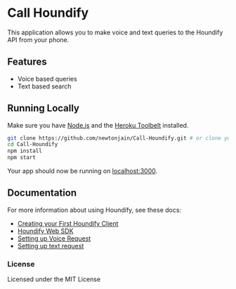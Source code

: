 # Call Houndify

This application allows you to make voice and text queries to the Houndify API from your phone. 


## Features

* Voice based queries
* Text based search


## Running Locally

Make sure you have [Node.js](http://nodejs.org/) and the [Heroku Toolbelt](https://toolbelt.heroku.com/) installed.

```sh
git clone https://github.com/newtonjain/Call-Houndify.git # or clone your own fork
cd Call-Houndify
npm install
npm start
```

Your app should now be running on [localhost:3000](http://localhost:3000/).


## Documentation

For more information about using Houndify, see these docs:

- [Creating your First Houndify Client](https://medium.com/houndify/houndify-tutorial-create-client-try-api-c54103878e3b)
- [Houndify Web SDK](https://docs.houndify.com/sdks/docs/web)
- [Setting up Voice Request](https://docs.houndify.com/sdks/docs/web#voicerequest)
- [Setting up text request](https://docs.houndify.com/sdks/docs/web#textrequest)

### License

Licensed under the MIT License